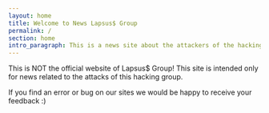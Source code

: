 ```yaml
---
layout: home
title: Welcome to News Lapsus$ Group
permalink: /
section: home
intro_paragraph: This is a news site about the attackers of the hacking group "Lapsus$ Group".
---
```

This is NOT the official website of Lapsus$ Group! This site is intended only for news related to the attacks of this hacking group.

If you find an error or bug on our sites we would be happy to receive your feedback :)